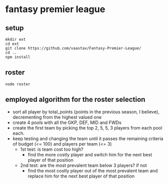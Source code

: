 # fantasy premier league

## setup

    mkdir ext
    cd ext
    git clone https://github.com/vaastav/Fantasy-Premier-League/
    cd ..
    npm install

## roster

    node roster

## employed algorithm for the roster selection

- sort all player by total_points (points in the previous season, I believe), decrementing from the highest valued one
- create 4 pools with all the GKP, DEF, MID and FWDs
- create the first team by picking the top 2, 5, 5, 3 players from each pool each.
- keep testing and changing the team until it passes the remaining criteria of budget (<= 100) and players per team (<= 3)
  - 1st test: is team cost too high?
    - find the more costly player and switch him for the next best player of that position
  - 2nd test: are the most prevalent team below 3 players? if not
    - find the most costly player out of the most prevalent team and replace him for the next best player of that position

